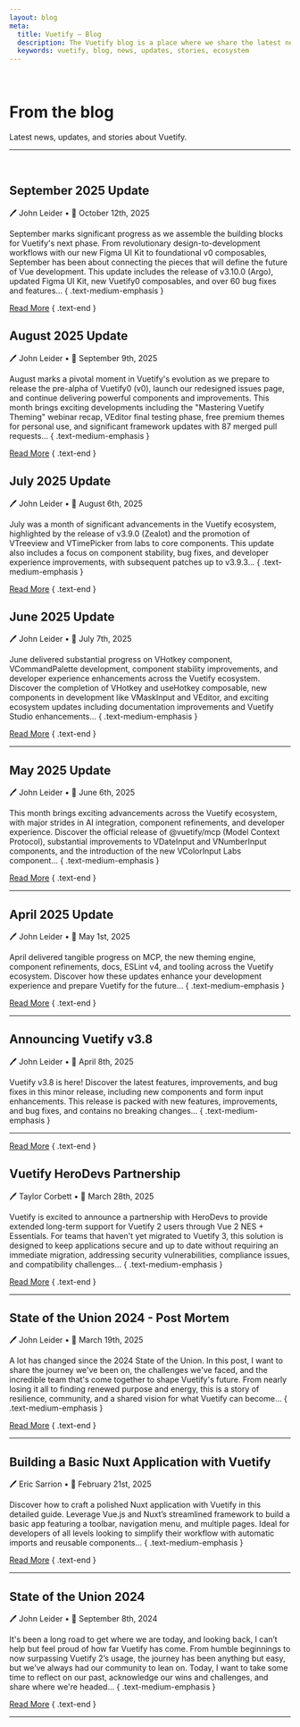```yaml
---
layout: blog
meta:
  title: Vuetify — Blog
  description: The Vuetify blog is a place where we share the latest news, updates, and stories about Vuetify. Stay up to date with the latest developments in the Vuetify ecosystem.
  keywords: vuetify, blog, news, updates, stories, ecosystem
---
```


<br>

# From the blog

Latest news, updates, and stories about Vuetify.

<PromotedEntry />

---

<br>

## September 2025 Update

🖊️ John Leider • 📅 October 12th, 2025

September marks significant progress as we assemble the building blocks for Vuetify's next phase. From revolutionary design-to-development workflows with our new Figma UI Kit to foundational v0 composables, September has been about connecting the pieces that will define the future of Vue development. This update includes the release of v3.10.0 (Argo), updated Figma UI Kit, new Vuetify0 composables, and over 60 bug fixes and features... { .text-medium-emphasis }

[Read More](/blog/september-2025-update/) { .text-end }

## August 2025 Update

🖊️ John Leider • 📅 September 9th, 2025

August marks a pivotal moment in Vuetify's evolution as we prepare to release the pre-alpha of Vuetify0 (v0), launch our redesigned issues page, and continue delivering powerful components and improvements. This month brings exciting developments including the "Mastering Vuetify Theming" webinar recap, VEditor final testing phase, free premium themes for personal use, and significant framework updates with 87 merged pull requests... { .text-medium-emphasis }

[Read More](/blog/august-2025-update/) { .text-end }

## July 2025 Update

🖊️ John Leider • 📅 August 6th, 2025

July was a month of significant advancements in the Vuetify ecosystem, highlighted by the release of v3.9.0 (Zealot) and the promotion of VTreeview and VTimePicker from labs to core components. This update also includes a focus on component stability, bug fixes, and developer experience improvements, with subsequent patches up to v3.9.3... { .text-medium-emphasis }

[Read More](/blog/july-2025-update/) { .text-end }

## June 2025 Update

🖊️ John Leider • 📅 July 7th, 2025

June delivered substantial progress on VHotkey component, VCommandPalette development, component stability improvements, and developer experience enhancements across the Vuetify ecosystem. Discover the completion of VHotkey and useHotkey composable, new components in development like VMaskInput and VEditor, and exciting ecosystem updates including documentation improvements and Vuetify Studio enhancements... { .text-medium-emphasis }

[Read More](/blog/june-2025-update/) { .text-end }

---

## May 2025 Update

🖊️ John Leider • 📅 June 6th, 2025

This month brings exciting advancements across the Vuetify ecosystem, with major strides in AI integration, component refinements, and developer experience. Discover the official release of @vuetify/mcp (Model Context Protocol), substantial improvements to VDateInput and VNumberInput components, and the introduction of the new VColorInput Labs component... { .text-medium-emphasis }

[Read More](/blog/may-2025-update/) { .text-end }

---

## April 2025 Update

🖊️ John Leider • 📅 May 1st, 2025

April delivered tangible progress on MCP, the new theming engine, component refinements, docs, ESLint v4, and tooling across the Vuetify ecosystem. Discover how these updates enhance your development experience and prepare Vuetify for the future... { .text-medium-emphasis }

[Read More](/blog/april-2025-update/) { .text-end }

---

## Announcing Vuetify v3.8

🖊️ John Leider • 📅 April 8th, 2025

Vuetify v3.8 is here! Discover the latest features, improvements, and bug fixes in this minor release, including new components and form input enhancements. This release is packed with new features, improvements, and bug fixes, and contains no breaking changes... { .text-medium-emphasis }

---

[Read More](/blog/announcing-vuetify-3.8/) { .text-end }

## Vuetify HeroDevs Partnership

🖊️ Taylor Corbett • 📅 March 28th, 2025

Vuetify is excited to announce a partnership with HeroDevs to provide extended long-term support for Vuetify 2 users through Vue 2 NES + Essentials. For teams that haven't yet migrated to Vuetify 3, this solution is designed to keep applications secure and up to date without requiring an immediate migration, addressing security vulnerabilities, compliance issues, and compatibility challenges... { .text-medium-emphasis }

[Read More](/blog/vuetify-herodevs-partnership/) { .text-end }

---

## State of the Union 2024 - Post Mortem

🖊️ John Leider • 📅 March 19th, 2025

A lot has changed since the 2024 State of the Union. In this post, I want to share the journey we've been on, the challenges we've faced, and the incredible team that's come together to shape Vuetify's future. From nearly losing it all to finding renewed purpose and energy, this is a story of resilience, community, and a shared vision for what Vuetify can become... { .text-medium-emphasis }

[Read More](/blog/state-of-the-union-2024-post-mortem/) { .text-end }

---

## Building a Basic Nuxt Application with Vuetify

🖊️ Eric Sarrion • 📅 February 21st, 2025

Discover how to craft a polished Nuxt application with Vuetify in this detailed guide. Leverage Vue.js and Nuxt’s streamlined framework to build a basic app featuring a toolbar, navigation menu, and multiple pages. Ideal for developers of all levels looking to simplify their workflow with automatic imports and reusable components... { .text-medium-emphasis }

[Read More](/blog/building-a-basic-nuxt-application-with-vuetify/) { .text-end }

---

## State of the Union 2024

🖊️ John Leider • 📅 September 8th, 2024

It's been a long road to get where we are today, and looking back, I can’t help but feel proud of how far Vuetify has come. From humble beginnings to now surpassing Vuetify 2’s usage, the journey has been anything but easy, but we’ve always had our community to lean on. Today, I want to take some time to reflect on our past, acknowledge our wins and challenges, and share where we're headed... { .text-medium-emphasis }

[Read More](/blog/state-of-the-union-2024/) { .text-end }

---
